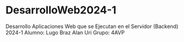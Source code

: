 # DesarrolloWeb2024-1
Desarrollo Aplicaciones Web que se Ejecutan en el Servidor (Backend) 2024-1
Alumno:
Lugo Braz Alan Uri 
Grupo:
4AVP
